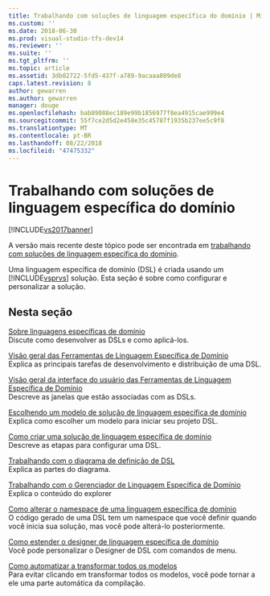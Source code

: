 ```yaml
---
title: Trabalhando com soluções de linguagem específica do domínio | Microsoft Docs
ms.custom: ''
ms.date: 2018-06-30
ms.prod: visual-studio-tfs-dev14
ms.reviewer: ''
ms.suite: ''
ms.tgt_pltfrm: ''
ms.topic: article
ms.assetid: 3db02722-5fd5-437f-a789-9acaaa809de8
caps.latest.revision: 8
author: gewarren
ms.author: gewarren
manager: douge
ms.openlocfilehash: bab89088ec189e99b1856977f8ea4915cae999e4
ms.sourcegitcommit: 55f7ce2d5d2e458e35c45787f1935b237ee5c9f8
ms.translationtype: MT
ms.contentlocale: pt-BR
ms.lasthandoff: 08/22/2018
ms.locfileid: "47475332"
---
```

# <a name="working-with-domain-specific-language-solutions"></a>Trabalhando com soluções de linguagem específica do domínio
[!INCLUDE[vs2017banner](../includes/vs2017banner.md)]

A versão mais recente deste tópico pode ser encontrada em [trabalhando com soluções de linguagem específica do domínio](https://docs.microsoft.com/visualstudio/modeling/working-with-domain-specific-language-solutions).  
  
Uma linguagem específica de domínio (DSL) é criada usando um [!INCLUDE[vsprvs](../includes/vsprvs-md.md)] solução. Esta seção é sobre como configurar e personalizar a solução.  
  
## <a name="in-this-section"></a>Nesta seção  
 [Sobre linguagens específicas de domínio](../modeling/about-domain-specific-languages.md)  
 Discute como desenvolver as DSLs e como aplicá-los.  
  
 [Visão geral das Ferramentas de Linguagem Específica de Domínio](../modeling/overview-of-domain-specific-language-tools.md)  
 Explica as principais tarefas de desenvolvimento e distribuição de uma DSL.  
  
 [Visão geral da interface do usuário das Ferramentas de Linguagem Específica de Domínio](../modeling/overview-of-the-domain-specific-language-tools-user-interface.md)  
 Descreve as janelas que estão associadas com as DSLs.  
  
 [Escolhendo um modelo de solução de linguagem específica de domínio](../modeling/choosing-a-domain-specific-language-solution-template.md)  
 Explica como escolher um modelo para iniciar seu projeto DSL.  
  
 [Como criar uma solução de linguagem específica de domínio](../modeling/how-to-create-a-domain-specific-language-solution.md)  
 Descreve as etapas para configurar uma DSL.  
  
 [Trabalhando com o diagrama de definição de DSL](../modeling/working-with-the-dsl-definition-diagram.md)  
 Explica as partes do diagrama.  
  
 [Trabalhando com o Gerenciador de Linguagem Específica de Domínio](../modeling/working-with-the-domain-specific-language-explorer.md)  
 Explica o conteúdo do explorer  
  
 [Como alterar o namespace de uma linguagem específica de domínio](../modeling/how-to-change-the-namespace-of-a-domain-specific-language.md)  
 O código gerado de uma DSL tem um namespace que você definir quando você inicia sua solução, mas você pode alterá-lo posteriormente.  
  
 [Como estender o designer de linguagem específica de domínio](../modeling/how-to-extend-the-domain-specific-language-designer.md)  
 Você pode personalizar o Designer de DSL com comandos de menu.  
  
 [Como automatizar a transformar todos os modelos](http://msdn.microsoft.com/en-us/b63cfe20-fe5e-47cc-9506-59b29bca768a)  
 Para evitar clicando em transformar todos os modelos, você pode tornar a ele uma parte automática da compilação.



